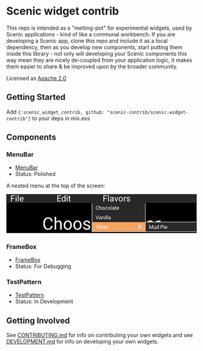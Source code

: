 # Scenic widget contrib

This repo is intended as a "melting-pot" for experimental widgets, used by
Scenic applications - kind of like a communal workbench. If you are
developing a Scenic app, clone this repo and include it as a local dependency,
then as you develop new components, start putting them inside this library -
not only will developing your Scenic components this way mean they are
nicely de-coupled from your application logic, it makes them easier to
share & be improved upon by the broader community.

Licensed as [Apache 2.0](./LICENSE)

## Getting Started

Add `{:scenic_widget_contrib, github: "scenic-contrib/scenic-widget-contrib"}`
to your deps in mix.exs

## Components

### MenuBar

- [MenuBar](./lib/components/menu_bar/)
- Status: Polished

A nested menu at the top of the screen:

![MenuBar Screenshot](./lib/components/menu_bar/screenshots/menu_bar_screenshot.png)

### FrameBox

- [FrameBox](./lib/components/frame_box/)
- Status: For Debugging

### TestPattern

- [TestPattern](./lib/components/test_pattern/)
- Status: In Development

## Getting Involved

See [CONTRIBUTING.md](./CONTRIBUTING.md) for info on contributing your own
widgets and see [DEVELOPMENT.md](./DEVELOPMENT.md) for info on developing your
own widgets.
